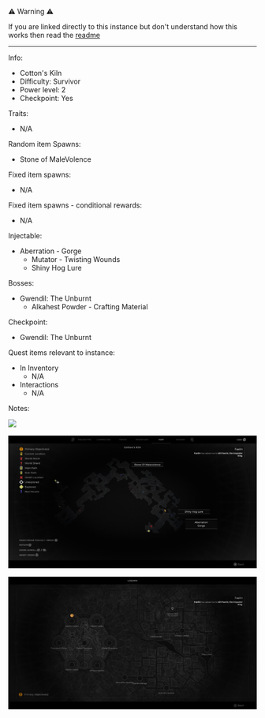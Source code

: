 ⚠️ Warning ⚠️

If you are linked directly to this instance but don't understand how this works then read the [readme](https://github.com/razeedazee/remnant2-instances/blob/main/README.md)

<hr>

Info:

- Cotton's Kiln
- Difficulty: Survivor
- Power level: 2
- Checkpoint: Yes

Traits:

- N/A

Random item Spawns:

- Stone of MaleVolence

Fixed item spawns:

- N/A

Fixed item spawns - conditional rewards:

- N/A

Injectable:

- Aberration - Gorge
  - Mutator - Twisting Wounds
  - Shiny Hog Lure

Bosses:

- Gwendil: The Unburnt
  - Alkahest Powder - Crafting Material

Checkpoint:

- Gwendil: The Unburnt

Quest items relevant to instance:

- In Inventory
  - N/A
- Interactions
  - N/A

Notes:

>

![](info/info.png)

![](info/mini-map.png)

![](info/travel-map.png)

